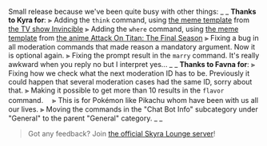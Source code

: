 Small release because we've been quite busy with other things:
_ _
**Thanks to Kyra for**:
⫸ Adding the `think` command, using [the meme template](https://github.com/skyra-project/skyra/raw/main/assets/images/memes/think.png) from [the TV show Invincible](https://www.themoviedb.org/tv/95557-invincible)
⫸ Adding the `where` command, using [the meme template](https://github.com/skyra-project/skyra/raw/main/assets/images/memes/where.png) from [the anime Attack On Titan: The Final Season](https://anilist.co/anime/110277/Shingeki-no-Kyojin-The-Final-Season/)
⫸ Fixing a bug in all moderation commands that made reason a mandatory argument. Now it is optional again.
⫸ Fixing the prompt result in the `marry` command. It's really awkward when you reply no but I interpret yes...
_ _
**Thanks to Favna for**:
⫸ Fixing how we check what the next moderation ID has to be. Previously it could happen that several moderation cases had the same ID, sorry about that.
⫸ Making it possible to get more than 10 results in the `flavor` command.
　⪢ This is for Pokémon like Pikachu whom have been with us all our lives.
⫸ Moving the commands in the "Chat Bot Info" subcategory under "General" to the parent "General" category.
_ _
> Got any feedback? Join [the official Skyra Lounge server](https://join.skyra.pw)!
